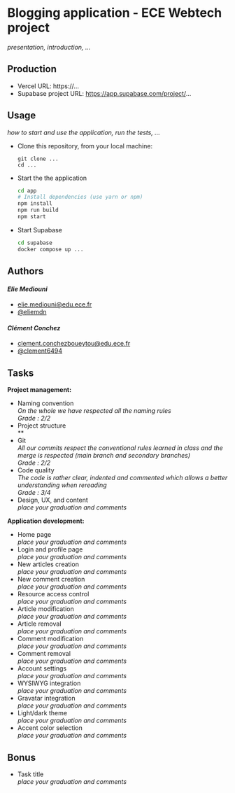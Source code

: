 # Blogging application - ECE Webtech project

*presentation, introduction, ...*

## Production 

- Vercel URL: https://...
- Supabase project URL: https://app.supabase.com/project/...

## Usage

*how to start and use the application, run the tests, ...*

* Clone this repository, from your local machine:
  ```
  git clone ...
  cd ...
  ```
* Start the the application
  ```bash
  cd app
  # Install dependencies (use yarn or npm)
  npm install
  npm run build
  npm start
  ```
* Start Supabase
  ```bash
  cd supabase
  docker compose up ...
  ```

## Authors


   #### *Elie Mediouni*
   - [elie.mediouni@edu.ece.fr][link-edu-elie] 
   - [@eliemdn][link-elie]
   #### *Clément Conchez*
   - [clement.conchezboueytou@edu.ece.fr][link-edu-clement] 
   - [@clement6494][link-clement]



[link-edu-elie]: elie.mediouni@edu.ece.fr
[link-edu-clement]: clement.conchezboueytou@edu.ece.fr
[link-elie]: https://github.com/eliemdn
[link-clement]: https://github.com/clement6494
## Tasks
  
**Project management:**

* Naming convention   
  *On the whole we have respected all the naming rules*  
  *Grade : 2/2*
* Project structure   
  **
* Git   
  *All our commits respect the conventional rules learned in class and the merge is respected (main branch and secondary branches)*  
  *Grade : 2/2*
* Code quality   
  *The code is rather clear, indented and commented which allows a better understanding when rereading*  
  *Grade : 3/4*
* Design, UX, and content   
  *place your graduation and comments*

**Application development:**

* Home page   
  *place your graduation and comments*
* Login and profile page   
  *place your graduation and comments*
* New articles creation   
  *place your graduation and comments*
* New comment creation   
  *place your graduation and comments*
* Resource access control   
  *place your graduation and comments*
* Article modification   
  *place your graduation and comments*
* Article removal   
  *place your graduation and comments*
* Comment modification   
  *place your graduation and comments*
* Comment removal   
  *place your graduation and comments*
* Account settings   
  *place your graduation and comments*
* WYSIWYG integration   
  *place your graduation and comments*
* Gravatar integration   
  *place your graduation and comments*
* Light/dark theme   
  *place your graduation and comments*
* Accent color selection   
  *place your graduation and comments*

## Bonus

* Task title   
  *place your graduation and comments*
